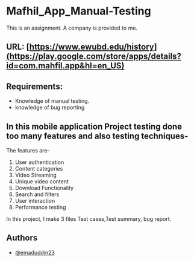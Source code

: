 # Mafhil_App_Manual-Testing
This is an assignment. A company is provided to me.

## URL: [https://www.ewubd.edu/history](https://play.google.com/store/apps/details?id=com.mahfil.app&hl=en_US)
## Requirements:
- Knowledge of manual testing.
- knowledge of bug reporting 

## In this  mobile application Project testing done too many features and also testing techniques-

The features are-
1. User authentication
2. Content categories
3. Video Streaming
4. Unique video content
5. Download Functionality
6. Search and filters
7. User interaction
8. Performance testing

In this project, I make 3 files Test cases,Test summary, bug report.



   
## Authors

- [@emaduddin23](https://github.com/emaduddin23/emaduddin23)
